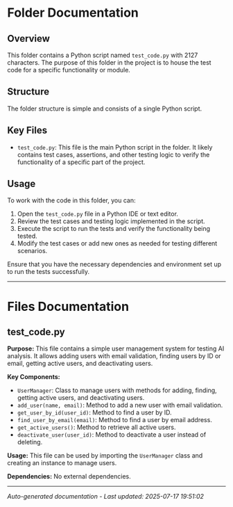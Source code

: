 # Folder Documentation

## Overview
This folder contains a Python script named `test_code.py` with 2127 characters. The purpose of this folder in the project is to house the test code for a specific functionality or module.

## Structure
The folder structure is simple and consists of a single Python script.

## Key Files
- `test_code.py`: This file is the main Python script in the folder. It likely contains test cases, assertions, and other testing logic to verify the functionality of a specific part of the project.

## Usage
To work with the code in this folder, you can:
1. Open the `test_code.py` file in a Python IDE or text editor.
2. Review the test cases and testing logic implemented in the script.
3. Execute the script to run the tests and verify the functionality being tested.
4. Modify the test cases or add new ones as needed for testing different scenarios.

Ensure that you have the necessary dependencies and environment set up to run the tests successfully.

---

# Files Documentation

## test_code.py

**Purpose:** This file contains a simple user management system for testing AI analysis. It allows adding users with email validation, finding users by ID or email, getting active users, and deactivating users.

**Key Components:**
- `UserManager`: Class to manage users with methods for adding, finding, getting active users, and deactivating users.
- `add_user(name, email)`: Method to add a new user with email validation.
- `get_user_by_id(user_id)`: Method to find a user by ID.
- `find_user_by_email(email)`: Method to find a user by email address.
- `get_active_users()`: Method to retrieve all active users.
- `deactivate_user(user_id)`: Method to deactivate a user instead of deleting.

**Usage:** This file can be used by importing the `UserManager` class and creating an instance to manage users.

**Dependencies:** No external dependencies.

---
*Auto-generated documentation - Last updated: 2025-07-17 19:51:02*
